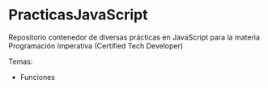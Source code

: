 # PracticasJavaScript
Repositorio contenedor de diversas prácticas en JavaScript para la materia Programación Imperativa (Certified Tech Developer)

Temas:

- Funciones
